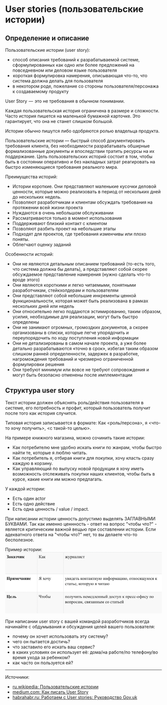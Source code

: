 # User stories (пользовательские истории)

## Определение и описание

Пользовательские истории (user story):

- способ описания требований к разрабатываемой системе, сформулированных как одно или более предложений на повседневном или деловом языке пользователя
-  короткая формулировка намерения, описывающая что-то, что система должна делать для пользователя
- в некотором роде, пожелание со стороны пользователя/персонажа к создаваемому продукту

User Story  —  это не требования в обычном понимании.

Каждая пользовательская история ограничена в размере и сложности. Часто история пишется на маленькой бумажной карточке. Это гарантирует, что она не станет слишком большой.

Истории обычно пишутся либо одобряются ролью владельца продукта.

Пользовательские истории — быстрый способ документировать требования клиента, без необходимости разрабатывать обширные формализованные документы и впоследствии тратить ресурсы на их поддержание. Цель пользовательских историй состоит в том, чтобы быть в состоянии оперативно и без накладных затрат реагировать на быстро изменяющиеся требования реального мира.


Преимущества историй:

- Истории короткие. Они представляют маленькие кусочки деловой ценности, которые можно реализовать в период от нескольких дней до нескольких недель.
- Позволяют разработчикам и клиентам обсуждать требования на протяжении всей жизни проекта
- Нуждаются в очень небольшом обслуживании
- Рассматриваются только в момент использования
- Поддерживают близкий контакт с клиентом
- Позволяют разбить проект на небольшие этапы
- Подходят для проектов, где требования изменчивы или плохо поняты.
- Облегчают оценку заданий


Особенности историй:

- Они не являются детальным описанием требований (то-есть того, что система должна бы делать), а представляют собой скорее обсуждаемое представление намерения (нужно сделать что-то вроде этого)
- Они являются короткими и легко читаемыми, понятными разработчикам, стейкхолдерам и пользователям
- Они представляют собой небольшие инкременты ценной функциональности, которая может быть реализована в рамках нескольких дней или недель
- Они относительно легко поддаются эстимированию, таким образом, усилия, необходимые для реализации, могут быть быстро определены
- Они не занимают огромных, громоздких документов, а скорее организованы в списки, которые легче упорядочить и переупорядочить по ходу поступления новой информации
- Они не детализированы в самом начале проекта, а уже более детально разрабатываются «точно в срок», избегая таким образом слишком ранней определенности, задержек в разработке, нагромождения требований и чрезмерно ограниченной формулировки решения
- Они требуют минимум или вовсе не требуют сопровождения и могут быть безопасно отменены после имплементации



## Структура user story

Текст истории должен объяснять роль/действия пользователя в системе, его потребность и профит, который пользователь получит после того как история случится.

Типовая история записывается в формате:
Как <роль/персона>, я <что-то хочу получить>, <с такой-то целью>.

На примере книжного магазина, можно сочинить такие истории:

* Как потребителю мне удобно искать книги по жанрам, чтобы быстро найти те, которые я люблю читать. 
* Как потребитель я, отбирая книги для покупки, хочу класть сразу каждую в корзину. 
* Как управляющий по выпуску новой продукции я хочу иметь возможность отслеживать покупки наших клиентов, чтобы быть в курсе, какие книги им можно предлагать.


У каждой истории:

* Есть один actor
* Есть одно действие
* Есть одна ценность / value / impact. 

При написании истории ценность допустимо выделять ЗАГЛАВНЫМИ БУКВАМИ. Так как именно ценнность - ответ на вопрос "чтобы что?" - является критическим важной вещью при составлении истории. Если адекватного ответа на "чтобы что?" нет, то вы делаете что-то бесполезное.


Пример истории:
![пример написания истории](img/doc-user-story-example.png)


При написании user story с вашей командой разработчиков всегда начинайте с обдумывания и обсуждения целей вашего пользователя:

- почему он хочет использовать эту систему?
- чего он пытается достичь?
- что заставило его искать ваш сервис?
- в каких условиях он использует её: дома/на работе/по телефону/во время ухода за ребенком?
- как часто он пользуется ей?


---

Источники:

- [ru.wikipedia: Пользовательские истории](https://ru.wikipedia.org/wiki/Пользовательские_истории)
- [medium.com: Как писать User Story](https://medium.com/@alexandertvar/как-писать-user-story-2410093b23c2)
- [habrahabr.ru: Работаем с User stories: Руководство Gov.uk](https://habr.com/company/friifond/blog/284032/)
